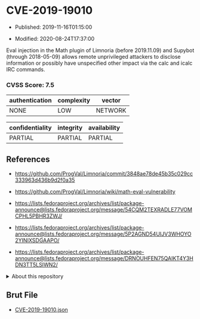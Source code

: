 # CVE-2019-19010

- Published: 2019-11-16T01:15:00

- Modified: 2020-08-24T17:37:00

Eval injection in the Math plugin of Limnoria (before 2019.11.09) and Supybot (through 2018-05-09) allows remote unprivileged attackers to disclose information or possibly have unspecified other impact via the calc and icalc IRC commands.

### CVSS Score: **7.5**

| authentication | complexity | vector |
| --- | --- | --- |
| NONE | LOW | NETWORK |

| confidentiality | integrity | availability |
| --- | --- | --- |
| PARTIAL | PARTIAL | PARTIAL |

## References

* https://github.com/ProgVal/Limnoria/commit/3848ae78de45b35c029cc333963d436b9d2f0a35

* https://github.com/ProgVal/Limnoria/wiki/math-eval-vulnerability

* https://lists.fedoraproject.org/archives/list/package-announce@lists.fedoraproject.org/message/54CQM2TEXRADLE77VOMCPHL5PBHR3ZWJ/

* https://lists.fedoraproject.org/archives/list/package-announce@lists.fedoraproject.org/message/5P2AGND54UIJV3WHOYO2YINIXSDGAAPO/

* https://lists.fedoraproject.org/archives/list/package-announce@lists.fedoraproject.org/message/DRNOUHFEN75QAIKT4Y3HDN3TT5LSIWN2/

<details>
<summary>About this repository</summary> 

  This repository is part of the project [Live Hack CVE](https://github.com/Live-Hack-CVE). Main website can be found [www.live-hack.org](https://www.live-hack.org) 
  
  Made by [Sn0wAlice](https://github.com/Sn0wAlice) for the people that care about security and need to have a feed of the latest CVEs. Hope you enjoy it, don't forget to star the repo and follow me on [Twitter](https://twitter.com/Sn0wAlice) and [Github](https://github.com/Sn0wAlice). And that is my [personnal website](https://www.alice-snow.me/)

  - [Home Page](https://github.com/Live-Hack-CVE)
  - [Framework](https://github.com/Live-Hack-CVE/cve-framework)
  - [CVE database](https://github.com/Live-Hack-CVE/full_database)
  - [Changelog](https://github.com/Live-Hack-CVE/Changelog)
</details>

## Brut File

* [CVE-2019-19010.json](https://raw.githubusercontent.com/Live-Hack-CVE/full_database/main/cves/2019/CVE-2019-19010.json)

